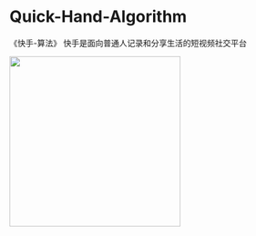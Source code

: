 # Quick-Hand-Algorithm

《快手-算法》 快手是面向普通人记录和分享生活的短视频社交平台

<img width="300px" src="https://user-images.githubusercontent.com/59645426/190641083-aafddd17-9f77-45f5-b707-0fe965abffca.png"/>


